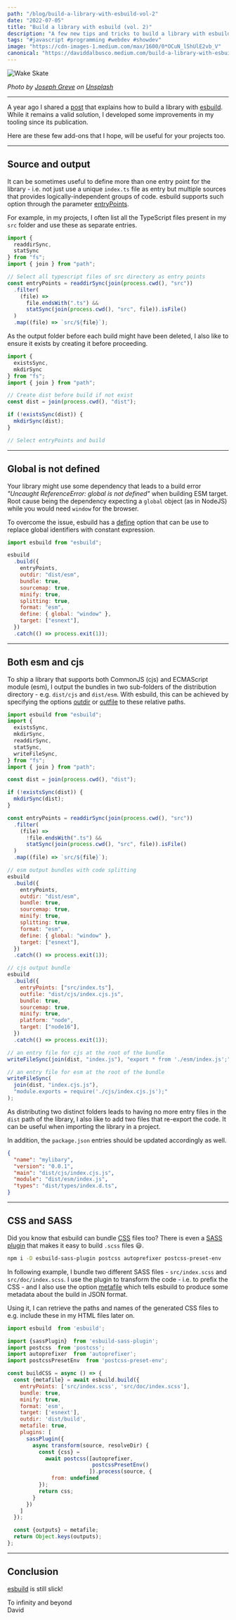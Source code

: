 ```yaml
---
path: "/blog/build-a-library-with-esbuild-vol-2"
date: "2022-07-05"
title: "Build a library with esbuild (vol. 2)"
description: "A few new tips and tricks to build a library with esbuild"
tags: "#javascript #programming #webdev #showdev"
image: "https://cdn-images-1.medium.com/max/1600/0*OCuN_lShUlE2vb_V"
canonical: "https://daviddalbusco.medium.com/build-a-library-with-esbuild-vol-2-c0e3caa25150"
---
```


![Wake Skate](https://images.unsplash.com/photo-1502933691298-84fc14542831?crop=entropy&cs=tinysrgb&fit=max&fm=jpg&ixid=MnwzMDkyMzV8MHwxfHNlYXJjaHwyOHx8c3VyZnxlbnwwfHx8fDE2NTcwMzY1NjI&ixlib=rb-1.2.1&q=80&w=1080)

*Photo by [Joseph Greve](https://unsplash.com/@lime517?utm_source=Papyrs&utm_medium=referral) on [Unsplash](https://unsplash.com/?utm_source=unsplash&utm_medium=referral&utm_content=creditCopyText)*

***

A year ago I shared a [post](https://daviddalbusco.com/blog/build-a-library-with-esbuild) that explains how to build a library with [esbuild](https://esbuild.github.io/). While it remains a valid solution, I developed some improvements in my tooling since its publication.

Here are these few add-ons that I hope, will be useful for your projects too.

***

## Source and output

It can be sometimes useful to define more than one entry point for the library - i.e. not just use a unique `index.ts` file as entry but multiple sources that provides logically-independent groups of code. esbuild supports such option through the parameter [entryPoints](https://esbuild.github.io/api/#entry-points).

For example, in my projects, I often list all the TypeScript files present in my `src` folder and use these as separate entries.

```javascript
import {
  readdirSync,
  statSync
} from "fs";
import { join } from "path";

// Select all typescript files of src directory as entry points
const entryPoints = readdirSync(join(process.cwd(), "src"))
  .filter(
    (file) =>
      file.endsWith(".ts") &&
      statSync(join(process.cwd(), "src", file)).isFile()
  )
  .map((file) => `src/${file}`);
```

As the output folder before each build might have been deleted, I also like to ensure it exists by creating it before proceeding.

```javascript
import {
  existsSync,
  mkdirSync
} from "fs";
import { join } from "path";

// Create dist before build if not exist
const dist = join(process.cwd(), "dist");

if (!existsSync(dist)) {
  mkdirSync(dist);
}

// Select entryPoints and build
```

* * *

## Global is not defined

Your library might use some dependency that leads to a build error *"Uncaught ReferenceError: global is not defined"* when building ESM target. Root cause being the dependency expecting a `global` object (as in NodeJS) while you would need `window` for the browser.

To overcome the issue, esbuild has a [define](https://esbuild.github.io/api/#define) option that can be use to replace global identifiers with constant expression.

```javascript
import esbuild from "esbuild";

esbuild
  .build({
    entryPoints,
    outdir: "dist/esm",
    bundle: true,
    sourcemap: true,
    minify: true,
    splitting: true,
    format: "esm",
    define: { global: "window" },
    target: ["esnext"],
  })
  .catch(() => process.exit(1));
```

* * *

## Both esm and cjs

To ship a library that supports both CommonJS (cjs) and ECMAScript module (esm), I output the bundles in two sub-folders of the distribution directory - e.g. `dist/cjs` and `dist/esm`. With esbuild, this can be achieved by specifying the options [outdir](https://esbuild.github.io/api/#outdir) or [outfile](https://esbuild.github.io/api/#outfile) to these relative paths.

```javascript
import esbuild from "esbuild";
import {
  existsSync,
  mkdirSync,
  readdirSync,
  statSync,
  writeFileSync,
} from "fs";
import { join } from "path";

const dist = join(process.cwd(), "dist");

if (!existsSync(dist)) {
  mkdirSync(dist);
}

const entryPoints = readdirSync(join(process.cwd(), "src"))
  .filter(
    (file) =>
      !file.endsWith(".ts") &&
      statSync(join(process.cwd(), "src", file)).isFile()
  )
  .map((file) => `src/${file}`);

// esm output bundles with code splitting
esbuild
  .build({
    entryPoints,
    outdir: "dist/esm",
    bundle: true,
    sourcemap: true,
    minify: true,
    splitting: true,
    format: "esm",
    define: { global: "window" },
    target: ["esnext"],
  })
  .catch(() => process.exit(1));

// cjs output bundle
esbuild
  .build({
    entryPoints: ["src/index.ts"],
    outfile: "dist/cjs/index.cjs.js",
    bundle: true,
    sourcemap: true,
    minify: true,
    platform: "node",
    target: ["node16"],
  })
  .catch(() => process.exit(1));

// an entry file for cjs at the root of the bundle
writeFileSync(join(dist, "index.js"), "export * from './esm/index.js';");

// an entry file for esm at the root of the bundle
writeFileSync(
  join(dist, "index.cjs.js"),
  "module.exports = require('./cjs/index.cjs.js');"
);
```

As distributing two distinct folders leads to having no more entry files in the `dist` path of the library, I also like to add two files that re-export the code. It can be useful when importing the library in a project.

In addition, the `package.json` entries should be updated accordingly as well.

```json
{
  "name": "mylibary",
  "version": "0.0.1",
  "main": "dist/cjs/index.cjs.js",
  "module": "dist/esm/index.js",
  "types": "dist/types/index.d.ts",
}
```

* * *

## CSS and SASS

Did you know that esbuild can bundle [CSS](https://esbuild.github.io/content-types/#css) files too? There is even a [SASS plugin](https://github.com/glromeo/esbuild-sass-plugin) that makes it easy to build `.scss` files 😃.

```bash
npm i -D esbuild-sass-plugin postcss autoprefixer postcss-preset-env
```

In following example, I bundle two different SASS files - `src/index.scss` and `src/doc/index.scss`. I use the plugin to transform the code - i.e. to prefix the CSS - and I also use the option [metafile](https://esbuild.github.io/api/#metafile) which tells esbuild to produce some metadata about the build in JSON format.

Using it, I can retrieve the paths and names of the generated CSS files to e.g. include these in my HTML files later on.

```javascript
import esbuild  from 'esbuild';

import {sassPlugin}  from 'esbuild-sass-plugin';
import postcss  from 'postcss';
import autoprefixer  from 'autoprefixer';
import postcssPresetEnv  from 'postcss-preset-env';

const buildCSS = async () => {
  const {metafile} = await esbuild.build({
    entryPoints: ['src/index.scss', 'src/doc/index.scss'],
    bundle: true,
    minify: true,
    format: 'esm',
    target: ['esnext'],
    outdir: 'dist/build',
    metafile: true,
    plugins: [
      sassPlugin({
        async transform(source, resolveDir) {
          const {css} = 
            await postcss([autoprefixer, 
                           postcssPresetEnv()
                          ]).process(source, {
              from: undefined
          });
          return css;
        }
      })
    ]
  });

  const {outputs} = metafile;
  return Object.keys(outputs);
};
```

* * *

## Conclusion

[esbuild](https://esbuild.github.io/) is still slick!

To infinity and beyond  
David
